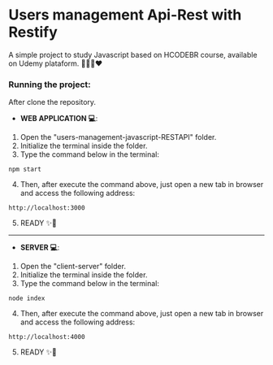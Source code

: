 # Users management Api-Rest with Restify
A simple project to study Javascript based on HCODEBR course, available on Udemy plataform.
👨🏽‍💻❤
### Running the project:
After clone the repository.
- **WEB APPLICATION 💻**:
1. Open the "users-management-javascript-RESTAPI" folder.
2. Initialize the terminal inside the folder.
3. Type the command below in the terminal:
```shell script
npm start
```
4. Then, after execute the command above, just open a new tab in browser and access the following address:
```
http://localhost:3000
```
5. READY ✨🎉  
----
- **SERVER 💻**:
1. Open the "client-server" folder.
2. Initialize the terminal inside the folder.
3. Type the command below in the terminal:
```shell script
node index
```
4. Then, after execute the command above, just open a new tab in browser and access the following address:
```
http://localhost:4000
```
5. READY ✨🎉  
